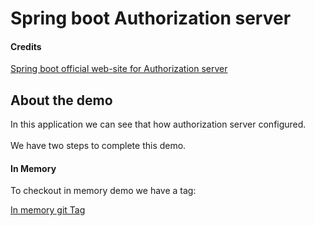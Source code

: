 # Spring boot Authorization server

#### Credits

[Spring boot official web-site for Authorization server](https://docs.spring.io/spring-authorization-server/reference/getting-started.html)

## About the demo

In this application we can see that how authorization server configured.<br><br> 
We have two steps to complete this demo.

#### In Memory

To checkout in memory demo we have a tag: <br>

[In memory git Tag](https://github.com/pervez8ktt/SpringAuthorizationServer/releases/tag/in_mamory_authorization)
